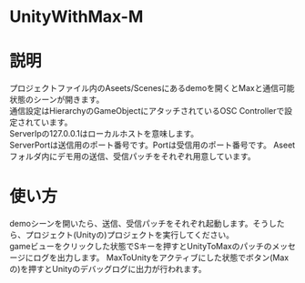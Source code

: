# UnityWithMax-M
# 説明
プロジェクトファイル内のAseets/Scenesにあるdemoを開くとMaxと通信可能状態のシーンが開きます。   
通信設定はHierarchyのGameObjectにアタッチされているOSC Controllerで設定されています。  
ServerIpの127.0.0.1はローカルホストを意味します。  
ServerPortは送信用のポート番号です。Portは受信用のポート番号です。
Aseetフォルダ内にデモ用の送信、受信パッチをそれぞれ用意しています。
# 使い方
demoシーンを開いたら、送信、受信パッチをそれぞれ起動します。そうしたら、プロジェクト(Unityの)プロジェクトを実行してください。  
gameビューをクリックした状態でSキーを押すとUnityToMaxのパッチのメッセージにログを出力します。
MaxToUnityをアクティブにした状態でボタン(Maxの)を押すとUnityのデバッグログに出力が行われます。
